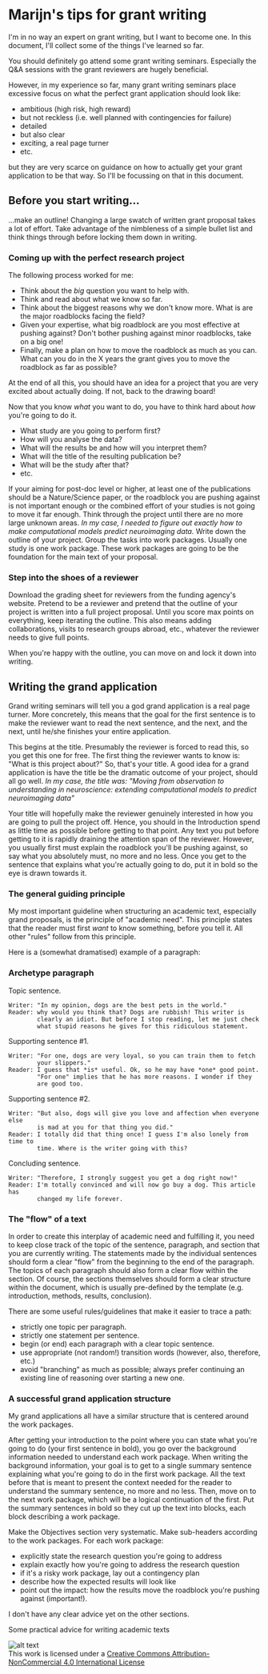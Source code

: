 Marijn's tips for grant writing
===============================

I'm in no way an expert on grant writing, but I want to become one.
In this document, I'll collect some of the things I've learned so far.

You should definitely go attend some grant writing seminars.
Especially the Q&A sessions with the grant reviewers are hugely beneficial.

However, in my experience so far, many grant writing seminars place excessive
focus on what the perfect grant application should look like:

 - ambitious (high risk, high reward)
 - but not reckless (i.e. well planned with contingencies for failure)
 - detailed
 - but also clear
 - exciting, a real page turner
 - etc.

but they are very scarce on guidance on how to actually get your grant application to be that way.
So I'll be focussing on that in this document.


Before you start writing...
---------------------------

...make an outline!
Changing a large swatch of written grant proposal takes a lot of effort.
Take advantage of the nimbleness of a simple bullet list and think things through before locking them down in writing.


### Coming up with the perfect research project

The following process worked for me:

 - Think about the *big* question you want to help with.  
 - Think and read about what we know so far.  
 - Think about the biggest reasons why we don't know more.
   What is are the major roadblocks facing the field?  
 - Given your expertise, what big roadblock are you most effective at pushing against?
   Don't bother pushing against minor roadblocks, take on a big one!  
 - Finally, make a plan on how to move the roadblock as much as you can.
   What can you do in the X years the grant gives you to move the roadblock as far as possible?  

At the end of all this, you should have an idea for a project that you are very excited about actually doing.
If not, back to the drawing board!

Now that you know *what* you want to do, you have to think hard about *how* you're going to do it.

 - What study are you going to perform first?
 - How will you analyse the data?
 - What will the results be and how will you interpret them?
 - What will the title of the resulting publication be?
 - What will be the study after that?
 - etc.

If your aiming for post-doc level or higher, at least one of the publications should be a Nature/Science paper, or the roadblock you are pushing against is not important enough or the combined effort of your studies is not going to move it far enough.
Think through the project until there are no more large unknown areas.
*In my case, I needed to figure out exactly how to make computational models predict neuroimaging data.*
Write down the outline of your project.
Group the tasks into work packages.
Usually one study is one work package.
These work packages are going to be the foundation for the main text of your proposal.


### Step into the shoes of a reviewer

Download the grading sheet for reviewers from the funding agency's website.
Pretend to be a reviewer and pretend that the outline of your project is written into a full project proposal.
Until you score max points on everything, keep iterating the outline.
This also means adding collaborations, visits to research groups abroad, etc., whatever the reviewer needs to give full points.

When you're happy with the outline, you can move on and lock it down into writing.


Writing the grand application
-----------------------------

Grand writing seminars will tell you a god grand application is a real page turner.
More concretely, this means that the goal for the first sentence is to make the reviewer want to read the next sentence, and the next, and the next, until he/she finishes your entire application.

This begins at the title.
Presumably the reviewer is forced to read this, so you get this one for free.
The first thing the reviewer wants to know is: "What is this project about?"
So, that's your title.
A good idea for a grand application is have the title be the dramatic outcome of your project, should all go well.
*In my case, the title was: "Moving from observation to understanding in neuroscience: extending computational models to predict neuroimaging data"*

Your title will hopefully make the reviewer genuinely interested in how you are going to pull the project off.
Hence, you should in the Introduction spend as little time as possible before getting to that point.
Any text you put before getting to it is rapidly draining the attention span of the reviewer.
However, you usually first must explain the roadblock you'll be pushing against, so say what you absolutely must, no more and no less.
Once you get to the sentence that explains what you're actually going to do, put it in bold so the eye is drawn towards it.


### The general guiding principle

My most important guideline when structuring an academic text, especially grand proposals, is the principle of "academic need".
This principle states that the reader must first *want* to know something, before you tell it.
All other "rules" follow from this principle.

Here is a (somewhat dramatised) example of a paragraph:


### Archetype paragraph

Topic sentence.

    Writer: "In my opinion, dogs are the best pets in the world."
    Reader: why would you think that? Dogs are rubbish! This writer is 
            clearly an idiot. But before I stop reading, let me just check
            what stupid reasons he gives for this ridiculous statement.

Supporting sentence #1.

    Writer: "For one, dogs are very loyal, so you can train them to fetch
            your slippers."
    Reader: I guess that *is* useful. Ok, so he may have *one* good point.
            "For one" implies that he has more reasons. I wonder if they
            are good too.
	
Supporting sentence #2.

    Writer: "But also, dogs will give you love and affection when everyone else
            is mad at you for that thing you did."
    Reader: I totally did that thing once! I guess I'm also lonely from time to
            time. Where is the writer going with this?

Concluding sentence.

    Writer: "Therefore, I strongly suggest you get a dog right now!"
    Reader: I'm totally convinced and will now go buy a dog. This article has
            changed my life forever. 
 

### The "flow" of a text

In order to create this interplay of academic need and fulfilling it, you need to keep close track of the topic of the sentence, paragraph, and section that you are currently writing.
The statements made by the individual sentences should form a clear "flow" from the beginning to the end of the paragraph.
The topics of each paragraph should also form a clear flow within the section.
Of course, the sections themselves should form a clear structure within the document, which is usually pre-defined by the template (e.g. introduction, methods, results, conclusion).

There are some useful rules/guidelines that make it easier to trace a path:

 - strictly one topic per paragraph.
 - strictly one statement per sentence.
 - begin (or end) each paragraph with a clear topic sentence.
 - use appropriate (not random!) transition words (however, also, therefore, etc.)
 - avoid "branching" as much as possible; always prefer continuing an existing line of reasoning over starting a new one.


### A successful grand application structure

My grand applications all have a similar structure that is centered around the work packages.

After getting your introduction to the point where you can state what you're going to do (your first sentence in bold), you go over the background information needed to understand each work package.
When writing the background information, your goal is to get to a single summary sentence explaining what you're going to do in the first work package.
All the text before that is meant to present the context needed for the reader to understand the summary sentence, no more and no less.
Then, move on to the next work package, which will be a logical continuation of the first.
Put the summary sentences in bold so they cut up the text into blocks, each block describing a work package.

Make the Objectives section very systematic.
Make sub-headers according to the work packages.
For each work package:

 - explicitly state the research question you're going to address
 - explain exactly how you're going to address the research question
 - if it's a risky work package, lay out a contingency plan
 - describe how the expected results will look like
 - point out the impact: how the results move the roadblock you're pushing against (important!).

I don't have any clear advice yet on the other sections.



Some practical advice for writing academic texts

![alt text][logo]  
This work is licensed under a [Creative Commons Attribution-NonCommercial 4.0 International License](http://creativecommons.org/licenses/by-nc/4.0)

[logo]: https://i.creativecommons.org/l/by-nc/4.0/88x31.png "Creative Commons Licence"
